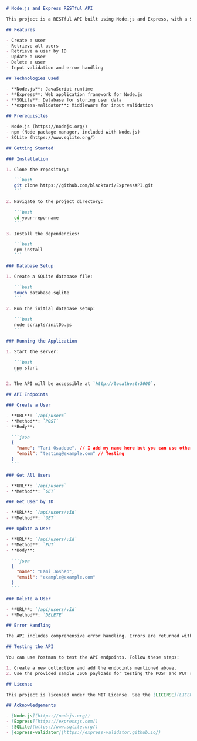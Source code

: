 ````markdown
# Node.js and Express RESTful API

This project is a RESTful API built using Node.js and Express, with a SQLite database for storing user data. It performs basic CRUD operations.

## Features

- Create a user
- Retrieve all users
- Retrieve a user by ID
- Update a user
- Delete a user
- Input validation and error handling

## Technologies Used

- **Node.js**: JavaScript runtime
- **Express**: Web application framework for Node.js
- **SQLite**: Database for storing user data
- **express-validator**: Middleware for input validation

## Prerequisites

- Node.js (https://nodejs.org/)
- npm (Node package manager, included with Node.js)
- SQLite (https://www.sqlite.org/)

## Getting Started

### Installation

1. Clone the repository:

   ```bash
   git clone https://github.com/blacktari/ExpressAPI.git
   ```

2. Navigate to the project directory:

   ```bash
   cd your-repo-name
   ```

3. Install the dependencies:

   ```bash
   npm install
   ```

### Database Setup

1. Create a SQLite database file:

   ```bash
   touch database.sqlite
   ```

2. Run the initial database setup:

   ```bash
   node scripts/initDb.js
   ```

### Running the Application

1. Start the server:

   ```bash
   npm start
   ```

2. The API will be accessible at `http://localhost:3000`.

## API Endpoints

### Create a User

- **URL**: `/api/users`
- **Method**: `POST`
- **Body**:

  ```json
  {
    "name": "Tari Osadebe", // I add my name here but you can use other names
    "email": "testing@example.com" // Testing
  }
  ```

### Get All Users

- **URL**: `/api/users`
- **Method**: `GET`

### Get User by ID

- **URL**: `/api/users/:id`
- **Method**: `GET`

### Update a User

- **URL**: `/api/users/:id`
- **Method**: `PUT`
- **Body**:

  ```json
  {
    "name": "Lami Joshep",
    "email": "example@example.com"
  }
  ```

### Delete a User

- **URL**: `/api/users/:id`
- **Method**: `DELETE`

## Error Handling

The API includes comprehensive error handling. Errors are returned with appropriate HTTP status codes and descriptive messages.

## Testing the API

You can use Postman to test the API endpoints. Follow these steps:

1. Create a new collection and add the endpoints mentioned above.
2. Use the provided sample JSON payloads for testing the POST and PUT requests.

## License

This project is licensed under the MIT License. See the [LICENSE](LICENSE) file for details.

## Acknowledgements

- [Node.js](https://nodejs.org/)
- [Express](https://expressjs.com/)
- [SQLite](https://www.sqlite.org/)
- [express-validator](https://express-validator.github.io/)
````
